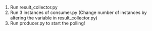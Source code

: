 1. Run result_collector.py
2. Run 3 instances of consumer.py (Change number of instances by altering the variable in result_collector.py)
3. Run producer.py to start the polling!